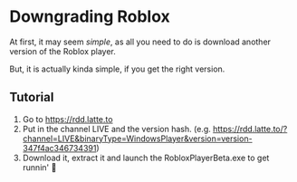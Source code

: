 # Downgrading Roblox
At first, it may seem *simple*, as all you need to do is download another version of the Roblox player.

But, it is actually kinda simple, if you get the right version.

## Tutorial
1. Go to https://rdd.latte.to
2. Put in the channel LIVE and the version hash. (e.g. https://rdd.latte.to/?channel=LIVE&binaryType=WindowsPlayer&version=version-347f4ac346734391)
3. Download it, extract it and launch the RobloxPlayerBeta.exe to get runnin' 🚀
